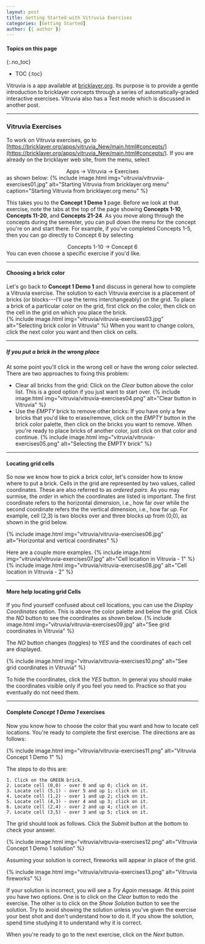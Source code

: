 ```yaml
---
layout: post
title: Getting Started with Vitruvia Exercises
categories: [Getting Started]
author: {{ author }}
---
```


#### Topics on this page
{:.no_toc}
* TOC
{:toc}

Vitruvia is a app available at [bricklayer.org](https://bricklayer.org/apps/vitruvia_New/main.html#concepts/). Its purpose is to provide a gentle introduction to bricklayer concepts through a series of automatically-graded interactive exercises.  Vitruvia also has a Test mode which is discussed in another post.

***

### Vitruvia Exercises

To work on Vitruvia exercises, go to [https://bricklayer.org/apps/vitruvia_New/main.html#concepts/](https://bricklayer.org/apps/vitruvia_New/main.html#concepts/).  If you are already on the bricklayer web site, from the menu, select
<center> Apps -> Vitruvia -> Exercises </center>
as shown below:
{% include image.html img="vitruvia/vitruvia-exercises01.jpg"  alt="Starting Vitruvia from bricklayer.org menu" caption="Starting Vitruvia from bricklayer.org menu" %}

This takes you to the **Concept 1 Demo 1** page. Before we look at that exercise, note the tabs at the top of the page showing **Concepts 1-10**, **Concepts 11-20**, and **Concepts 21-24**.  As you move along through the concepts during the semester, you can pull down the menu for the concept you're on and start there. For example, if you've completed Concepts 1-5, then you can go directly to Concept 6 by selecting
<center> Concepts 1-10 -> Concept 6 </center>
You can even choose a specific exercise if you'd like.

***

#### Choosing a brick color

Let's go back to **Concept 1 Demo 1** and discuss in general how to complete a Vitruvia exercise. The solution to each Vitruvia exercise is a placement of bricks (or blocks---I'll use the terms interchangeably) on the grid. To place a brick of a particular color on the grid, first click on the color, then click on the cell in the grid on which you place the brick.  
{% include image.html img="vitruvia/vitruvia-exercises03.jpg"  alt="Selecting brick color in Vitruvia"  %}
When you want to change colors, click the next color you want and then click on cells.

***

##### If you put a brick in the wrong place

At some point you'll click in the wrong cell or have the wrong color selected. There are two approaches to fixing this problem:
   - Clear all bricks from the grid: Click on the _Clear_ button above the color list. This is a good option if you just want to start over.
   {% include image.html img="vitruvia/vitruvia-exercises04.png"  alt="Clear button in Vitruvia"  %}
   - Use the _EMPTY_ brick to remove other bricks: If you have only a few bricks that you'd like to erase/remove, click on the _EMPTY_ button in the brick color palette, then click on the bricks you want to remove.  When you're ready to place bricks of another color, just click on that color and continue.
   {% include image.html img="vitruvia/vitruvia-exercises05.png"  alt="Selecting the EMPTY brick"  %}

***

#### Locating grid cells

So now we know how to pick a brick color, let's consider how to know where to put a brick.
Cells in the grid are represented by two values, called coordinates.  These are also referred to as _ordered pairs_. As you may surmise, the _order_ in which the coordinates are listed is important. The first coordinate refers to the horizontal dimension, i.e., how far _over_ while the second coordinate refers the the vertical dimension, i.e., how far _up_.  For example, cell (2,3) is two blocks over and three blocks up from (0,0), as shown in the grid below.


{% include image.html img="vitruvia/vitruvia-exercises06.jpg"  alt="Horizontal and vertical coordinates"  %}

Here are a couple more examples.
{% include image.html img="vitruvia/vitruvia-exercises07.jpg"  alt="Cell location in Vitruvia - 1"  %}
{% include image.html img="vitruvia/vitruvia-exercises08.jpg"  alt="Cell location in Vitruvia - 2"  %}

***

#### More help locating grid Cells

If you find yourself confused about cell locations, you can use the _Display Coordinates_ option. This is above the color palette and below the grid. Click the _NO_ button to see the coordinates as shown below.
{% include image.html img="vitruvia/vitruvia-exercises09.jpg"  alt="See grid coordinates in Vitruvia"  %}

The _NO_ button changes (toggles) to _YES_ and the coordinates of each cell are displayed.

{% include image.html img="vitruvia/vitruvia-exercises10.png"  alt="See grid coordinates in Vitruvia"  %}

To hide the coordinates, click the _YES_ button. In general you should make the coordinates visible only if you feel you need to. Practice so that you eventually do not need them.

***

#### Complete *Concept 1 Demo 1* exercises

Now you know how to choose the color that you want and how to locate cell locations.  You're ready to complete the first exercise. The directions are as follows:

{% include image.html img="vitruvia/vitruvia-exercises11.png"  alt="Vitruvia Concept 1 Demo 1"  %}

The steps to do this are:

    1. Click on the GREEN brick.
    2. Locate cell (0,0) - over 0 and up 0; click on it.
    3. Locate cell (5,1) - over 5 and up 1; click on it.
    4. Locate cell (1,2) - over 1 and up 2; click on it.
    5. Locate cell (4,3) - over 4 and up 3; click on it.
    6. Locate cell (2,4) - over 2 and up 4; click on it.
    7. Locate cell (3,5) - over 3 and up 5; click on it.

The grid should look as follows. Click the _Submit_ button at the bottom to check your answer.

{% include image.html img="vitruvia/vitruvia-exercises12.png"  alt="Vitruvia Concept 1 Demo 1 solution"  %}

Assuming your solution is correct, fireworks will appear in place of the grid.

{% include image.html img="vitruvia/vitruvia-exercises13.png"  alt="Vitruvia fireworks"  %}

If your solution is incorrect, you will see a _Try Again_ message. At this point you have two options.  One is to click on the _Clear_ button to redo the exercise.  The other is to click on the _Show Solution_ button to see the solution.  Try to avoid showing the solution unless you've given the exercise your best shot and don't understand how to do it.  If you show the solution, spend time studying it to understand why it is correct.

When you're ready to go to the next exercise, click on the _Next_ button.
